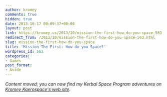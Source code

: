 ```yaml
---
author: kromey
comments: true
hidden: true
date: 2013-10-17 00:09:37+00:00
layout: post
link: https://kromey.us/2013/10/mission-the-first-how-do-you-space-563.html
redirect_from: /2013/10/mission-the-first-how-do-you-space-563.html
slug: mission-the-first-how-do-you-space
title: 'Mission The First: How do you Space?'
wordpress_id: 563
categories:
- Games
post_format:
- Aside
---
```


_Content moved; you can now find my Kerbal Space Program adventures on [Kromey Kaerospace's web site](http://ksp.kromey.us/)._

